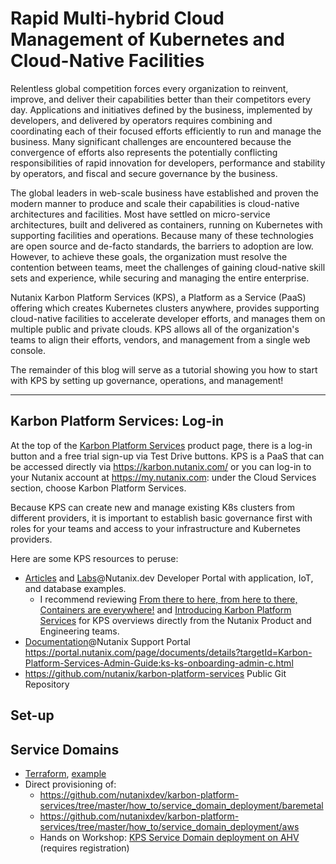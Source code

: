 # Rapid Multi-hybrid Cloud Management of Kubernetes and Cloud-Native Facilities

Relentless global competition forces every organization to reinvent, improve, and deliver their capabilities better than their competitors every day. Applications and initiatives defined by the business, implemented by developers, and delivered by operators requires combining and coordinating each of their focused efforts efficiently to run and manage the business. Many significant challenges are encountered because the convergence of efforts also represents the potentially conflicting responsibilities of rapid innovation for developers, performance and stability by operators, and fiscal and secure governance by the business.

The global leaders in web-scale business have established and proven the modern manner to produce and scale their capabilities is cloud-native architectures and facilities. Most have settled on micro-service architectures, built and delivered as containers, running on Kubernetes with supporting facilities and operations. Because many of these technologies are open source and de-facto standards, the barriers to adoption are low. However, to achieve these goals, the organization must resolve the contention between teams, meet the challenges of gaining cloud-native skill sets and experience, while securing and managing the entire enterprise.

Nutanix Karbon Platform Services (KPS), a Platform as a Service (PaaS) offering which creates Kubernetes clusters anywhere, provides supporting cloud-native facilities to accelerate developer efforts, and manages them on multiple public and private clouds. KPS allows all of the organization's teams to align their efforts, vendors, and management from a single web console.

The remainder of this blog will serve as a tutorial showing you how to start with KPS by setting up governance, operations, and management!

---

## Karbon Platform Services: Log-in

At the top of the [Karbon Platform Services](https://www.nutanix.com/products/karbon/platform-services) product page, there is a log-in button and a free trial sign-up via Test Drive buttons. KPS is a PaaS that can be accessed directly via https://karbon.nutanix.com/ or you can log-in to your Nutanix account at https://my.nutanix.com: under the Cloud Services section, choose Karbon Platform Services.

Because KPS can create new and manage existing K8s clusters from different providers, it is important to establish basic governance first with roles for your teams and access to your infrastructure and Kubernetes providers.

Here are some KPS resources to peruse:

- [Articles](https://www.nutanix.dev/?s=kps) and [Labs](https://www.nutanix.dev/labs/#lab_kps)@Nutanix.dev Developer Portal with application, IoT, and database examples.
  - I recommend reviewing [From there to here, from here to there, Containers are everywhere!](https://www.nutanix.dev/2020/12/16/from-there-to-here-from-here-to-there-containers-are-everywhere/) and [Introducing Karbon Platform Services](https://www.nutanix.dev/2020/09/09/introducing-karbon-platform-services/) for KPS overviews directly from the Nutanix Product and Engineering teams.
- [Documentation](https://portal.nutanix.com/page/documents/list?type=software&filterKey=software&filterVal=Karbon%20Platform%20Services)@Nutanix Support Portal https://portal.nutanix.com/page/documents/details?targetId=Karbon-Platform-Services-Admin-Guide:ks-ks-onboarding-admin-c.html
- https://github.com/nutanix/karbon-platform-services Public Git Repository

## Set-up

## Service Domains
- [Terraform](https://registry.terraform.io/providers/nutanix/nutanixkps/latest), [example](https://nutanix.slack.com/archives/CASCRFGAY/p1610696020004200?thread_ts=1610659086.000600&cid=CASCRFGAY)
- Direct provisioning of:
  - https://github.com/nutanixdev/karbon-platform-services/tree/master/how_to/service_domain_deployment/baremetal
  - https://github.com/nutanixdev/karbon-platform-services/tree/master/how_to/service_domain_deployment/aws
  - Hands on Workshop: [KPS Service Domain deployment on AHV](https://nutanix.handsonworkshops.com/workshops/66418164-5f85-4c74-9803-72bac2d0c196/view/) (requires registration)
